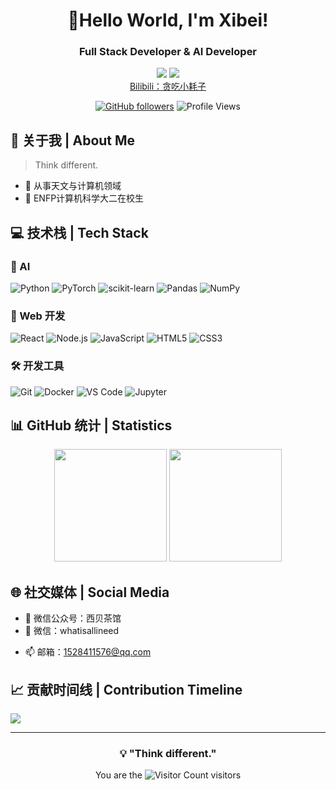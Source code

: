 <div align="center">
  
# 🌟Hello World, I'm Xibei!
### Full Stack Developer & AI Developer

<p>
  <a href="mailto:1528411576@qq.com"><img src="https://img.shields.io/badge/Email-ffffff?style=for-the-badge&logo=gmail&logoColor=black"/></a>
  <a href="https://github.com/MrSibe"><img src="https://img.shields.io/badge/GitHub-ffffff?style=for-the-badge&logo=github&logoColor=black"/></a>
  <br/>
<!--   <a href="https://mp.weixin.qq.com/s/iHMUPWsXQjUfImx-oCu53Q">微信公众号:西贝茶馆</a> -->
  <a href="https://space.bilibili.com/386324877">Bilibili：贪吃小耗子</a>
</p>

[![GitHub followers](https://img.shields.io/github/followers/MrSibe?style=social)](https://github.com/MrSibe)
![Profile Views](https://komarev.com/ghpvc/?username=MrSibe&color=blueviolet)

</div>

## 🎯 关于我 | About Me 

> Think different.

- 🔭 从事天文与计算机领域
- 🌱 ENFP计算机科学大二在校生

## 💻 技术栈 | Tech Stack

### 🤖 AI
![Python](https://img.shields.io/badge/Python-3776AB?style=for-the-badge&logo=python&logoColor=white)
![PyTorch](https://img.shields.io/badge/PyTorch-EE4C2C?style=for-the-badge&logo=pytorch&logoColor=white)
![scikit-learn](https://img.shields.io/badge/scikit--learn-F7931E?style=for-the-badge&logo=scikit-learn&logoColor=white)
![Pandas](https://img.shields.io/badge/Pandas-150458?style=for-the-badge&logo=pandas&logoColor=white)
![NumPy](https://img.shields.io/badge/NumPy-013243?style=for-the-badge&logo=numpy&logoColor=white)

### 🎨 Web 开发
![React](https://img.shields.io/badge/React-20232A?style=for-the-badge&logo=react&logoColor=61DAFB)
![Node.js](https://img.shields.io/badge/Node.js-339933?style=for-the-badge&logo=nodedotjs&logoColor=white)
![JavaScript](https://img.shields.io/badge/JavaScript-F7DF1E?style=for-the-badge&logo=javascript&logoColor=black)
![HTML5](https://img.shields.io/badge/HTML5-E34F26?style=for-the-badge&logo=html5&logoColor=white)
![CSS3](https://img.shields.io/badge/CSS3-1572B6?style=for-the-badge&logo=css3&logoColor=white)

### 🛠️ 开发工具
![Git](https://img.shields.io/badge/Git-F05032?style=for-the-badge&logo=git&logoColor=white)
![Docker](https://img.shields.io/badge/Docker-2496ED?style=for-the-badge&logo=docker&logoColor=white)
![VS Code](https://img.shields.io/badge/VS_Code-007ACC?style=for-the-badge&logo=visual-studio-code&logoColor=white)
![Jupyter](https://img.shields.io/badge/Jupyter-F37626?style=for-the-badge&logo=jupyter&logoColor=white)

<!-- ## 🚀 重点项目 | Featured Projects -->

## 📊 GitHub 统计 | Statistics

<div align="center">
  <img height="180em" src="https://github-readme-stats.vercel.app/api?username=MrSibe&show_icons=true&theme=radical&include_all_commits=true&count_private=true"/>
  <img height="180em" src="https://github-readme-stats.vercel.app/api/top-langs/?username=MrSibe&layout=compact&langs_count=8&theme=radical"/>
</div>

## 🌐 社交媒体 | Social Media

- 💬 微信公众号：西贝茶馆
- 📱 微信：whatisallineed
<!-- - 🐦 Twitter：[@zjrwtx](https://x.com/zjrwtx) -->
- 📫 邮箱：1528411576@qq.com

## 📈 贡献时间线 | Contribution Timeline

![](https://github-readme-activity-graph.vercel.app/graph?username=MrSibe&theme=dracula)

---

<div align="center">
  
### 💡 "Think different."

You are the ![Visitor Count](https://profile-counter.glitch.me/MrSibe/count.svg) visitors

</div>
